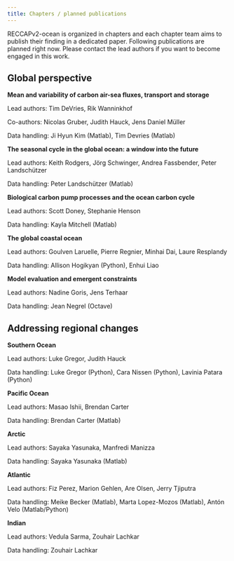 ```yaml
---
title: Chapters / planned publications
---
```


RECCAPv2-ocean is organized in chapters and each chapter team aims to publish their finding in a dedicated paper. Following publications are planned right now. Please contact the lead authors if you want to become engaged in this work.

## Global perspective

**Mean and variability of carbon air-sea fluxes, transport and storage**

Lead authors: Tim DeVries, Rik Wanninkhof

Co-authors: Nicolas Gruber, Judith Hauck, Jens Daniel Müller

Data handling: Ji Hyun Kim (Matlab), Tim Devries (Matlab)

**The seasonal cycle in the global ocean: a window into the future**

Lead authors: Keith Rodgers, Jörg Schwinger, Andrea Fassbender, Peter Landschützer

Data handling: Peter Landschützer (Matlab)

**Biological carbon pump processes and the ocean carbon cycle**

Lead authors: Scott Doney, Stephanie Henson

Data handling: Kayla Mitchell (Matlab)

**The global coastal ocean**

Lead authors: Goulven Laruelle, Pierre Regnier, Minhai Dai, Laure Resplandy

Data handling: Allison Hogikyan (Python), Enhui Liao

**Model evaluation and emergent constraints**

Lead authors: Nadine Goris, Jens Terhaar

Data handling: Jean Negrel (Octave)

## Addressing regional changes

**Southern Ocean**

Lead authors: Luke Gregor, Judith Hauck

Data handling: Luke Gregor (Python), Cara Nissen (Python), Lavinia Patara (Python)

**Pacific Ocean**

Lead authors: Masao Ishii, Brendan Carter

Data handling: Brendan Carter (Matlab)

**Arctic**

Lead authors: Sayaka Yasunaka, Manfredi Manizza

Data handling: Sayaka Yasunaka (Matlab)

**Atlantic**

Lead authors: Fiz Perez, Marion Gehlen, Are Olsen, Jerry Tjiputra

Data handling: Meike Becker (Matlab), Marta Lopez-Mozos (Matlab), Antón Velo (Matlab/Python)

**Indian**

Lead authors: Vedula Sarma, Zouhair Lachkar

Data handling: Zouhair Lachkar
